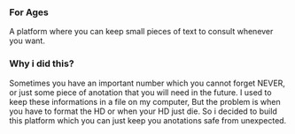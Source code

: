 ### For Ages
A platform where you can keep small pieces of text to consult whenever you want.

### Why i did this?
Sometimes you have an important number which you cannot forget NEVER, or just some piece of anotation that you will need in the future. I used to keep these informations in a file on my computer, But the problem is when you have to format the HD or when your HD just die. So i decided to build this platform which you can just keep you anotations safe from unexpected.
